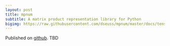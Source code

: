 ```yaml
---
layout: post
title: mpnum
subtitle: A matrix product representation library for Python
bigimg: https://raw.githubusercontent.com/dseuss/mpnum/master/docs/tensors_logo.png
---
```


Published on [github](https://github.com/dseuss/mpnum). TBD
